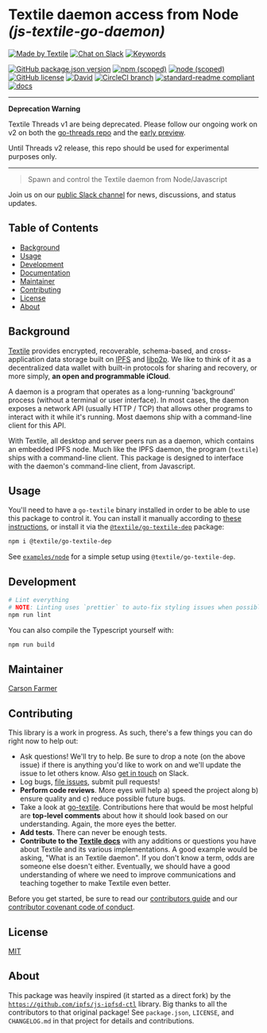 # Textile daemon access from Node _(js-textile-go-daemon)_

[![Made by Textile](https://img.shields.io/badge/made%20by-Textile-informational.svg?style=popout-square)](https://textile.io)
[![Chat on Slack](https://img.shields.io/badge/slack-slack.textile.io-informational.svg?style=popout-square)](https://slack.textile.io)
[![Keywords](https://img.shields.io/github/package-json/keywords/textileio/js-textile-go-daemon.svg?style=popout-square)](./package.json)

[![GitHub package.json version](https://img.shields.io/github/package-json/v/textileio/js-textile-go-daemon.svg?style=popout-square)](./package.json)
[![npm (scoped)](https://img.shields.io/npm/v/@textile/go-daemon.svg?style=popout-square)](https://www.npmjs.com/package/@textile/go-daemon)
[![node (scoped)](https://img.shields.io/node/v/@textile/go-daemon.svg?style=popout-square)](https://www.npmjs.com/package/@textile/go-daemon)
[![GitHub license](https://img.shields.io/github/license/textileio/js-textile-go-daemon.svg?style=popout-square)](./LICENSE)
[![David](https://img.shields.io/david/dev/textileio/js-textile-go-daemon.svg)](https://david-dm.org/textileio/js-textile-go-daemon)
[![CircleCI branch](https://img.shields.io/circleci/project/github/textileio/js-textile-go-daemon/master.svg?style=popout-square)](https://circleci.com/gh/textileio/js-textile-go-daemon)
[![standard-readme compliant](https://img.shields.io/badge/readme%20style-standard-brightgreen.svg?style=popout-square)](https://github.com/RichardLitt/standard-readme)
[![docs](https://img.shields.io/badge/docs-master-success.svg?style=popout-square)](https://textileio.github.io/js-textile-go-daemon/)

---
**Deprecation Warning**

Textile Threads v1 are being deprecated. Please follow our ongoing work on v2 on both the [go-threads repo](https://github.com/textileio/go-threads) and the [early preview](https://paper.dropbox.com/doc/Threads-v2-Early-Preview-X8fKsMiTyztuQ1L8CnUng). 

Until Threads v2 release, this repo should be used for experimental purposes only.

---

> Spawn and control the Textile daemon from Node/Javascript

Join us on our [public Slack channel](https://slack.textile.io/) for news, discussions, and status updates.

## Table of Contents

- [Background](#background)
- [Usage](#usage)
- [Development](#development)
- [Documentation](#documentation)
- [Maintainer](#maintainer)
- [Contributing](#contributing)
- [License](#license)
- [About](#about)

## Background

[Textile](https://www.textile.io) provides encrypted, recoverable, schema-based, and cross-application data storage built on [IPFS](https://github.com/ipfs) and [libp2p](https://github.com/libp2p). We like to think of it as a decentralized data wallet with built-in protocols for sharing and recovery, or more simply, **an open and programmable iCloud**.

A daemon is a program that operates as a long-running 'background' process (without a terminal or user interface). In most cases, the daemon exposes a network API (usually HTTP / TCP) that allows other programs to interact with it while it's running. Most daemons ship with a command-line client for this API.

With Textile, all desktop and server peers run as a daemon, which contains an embedded IPFS node. Much like the IPFS daemon, the program (`textile`) ships with a command-line client. This package is designed to interface with the daemon's command-line client, from Javascript.

## Usage

You'll need to have a `go-textile` binary installed in order to be able to use this package to control it. You can install it manually according to [these instructions](https://docs.textile.io/install/the-daemon/), or install it via the [`@textile/go-textile-dep`](https://github.com/textileio/npm-go-textile-dep) package:

```bash
npm i @textile/go-textile-dep
```

See [`examples/node`](./examples/node) for a simple setup using `@textile/go-textile-dep`.

## Development

```sh
# Lint everything
# NOTE: Linting uses `prettier` to auto-fix styling issues when possible
npm run lint
```

You can also compile the Typescript yourself with:

```sh
npm run build
```

## Maintainer

[Carson Farmer](https://github.com/carsonfarmer)

## Contributing

This library is a work in progress. As such, there's a few things you can do right now to help out:

  * Ask questions! We'll try to help. Be sure to drop a note (on the above issue) if there is anything you'd like to work on and we'll update the issue to let others know. Also [get in touch](https://slack.textile.io) on Slack.
  * Log bugs, [file issues](https://github.com/textileio/js-textile-go-daemon/issues), submit pull requests!
  * **Perform code reviews**. More eyes will help a) speed the project along b) ensure quality and c) reduce possible future bugs.
  * Take a look at [go-textile](https://github.com/textileio/go-textile). Contributions here that would be most helpful are **top-level comments** about how it should look based on our understanding. Again, the more eyes the better.
  * **Add tests**. There can never be enough tests.
  * **Contribute to the [Textile docs](https://github.com/textileio/docs)** with any additions or questions you have about Textile and its various implementations. A good example would be asking, "What is an Textile daemon". If you don't know a term, odds are someone else doesn't either. Eventually, we should have a good understanding of where we need to improve communications and teaching together to make Textile even better.

 Before you get started, be sure to read our [contributors guide](./CONTRIBUTING.md) and our [contributor covenant code of conduct](./CODE_OF_CONDUCT.md).

## License

[MIT](./LICENSE)

## About

This package was heavily inspired (it started as a direct fork) by the [`https://github.com/ipfs/js-ipfsd-ctl`](https://github.com/ipfs/https://github.com/ipfs/js-ipfsd-ctl) library. Big thanks to all the contributors to that original package! See `package.json`, `LICENSE`, and `CHANGELOG.md` in that project for details and contributions.
